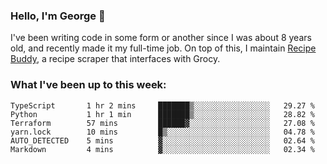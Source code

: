 ### Hello, I'm George 👋

I've been writing code in some form or another since I was about 8 years old, and recently made it my full-time job. On top of this, I maintain [Recipe Buddy](https://github.com/georgegebbett/recipe-buddy), a recipe scraper that interfaces with Grocy.  

<!--
**georgegebbett/georgegebbett** is a ✨ _special_ ✨ repository because its `README.md` (this file) appears on your GitHub profile.

Here are some ideas to get you started:

- 🔭 I’m currently working on ...
- 🌱 I’m currently learning ...
- 👯 I’m looking to collaborate on ...
- 🤔 I’m looking for help with ...
- 💬 Ask me about ...
- 📫 How to reach me: ...
- 😄 Pronouns: ...
- ⚡ Fun fact: ...
-->

### What I've been up to this week:
<!--START_SECTION:waka-->

```text
TypeScript       1 hr 2 mins     ███████▒░░░░░░░░░░░░░░░░░   29.27 %
Python           1 hr 1 min      ███████▒░░░░░░░░░░░░░░░░░   28.82 %
Terraform        57 mins         ██████▓░░░░░░░░░░░░░░░░░░   27.08 %
yarn.lock        10 mins         █▒░░░░░░░░░░░░░░░░░░░░░░░   04.78 %
AUTO_DETECTED    5 mins          ▓░░░░░░░░░░░░░░░░░░░░░░░░   02.64 %
Markdown         4 mins          ▓░░░░░░░░░░░░░░░░░░░░░░░░   02.34 %
```

<!--END_SECTION:waka-->
